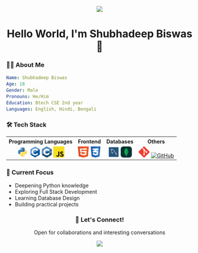 <div align="center">
  <img src="https://media.giphy.com/media/M9gbBd9nbDrOTu1Mqx/giphy.gif" width="100"/>
</div>

<h1 align="center">Hello World, I'm Shubhadeep Biswas 👋</h1>

### 👨‍💻 About Me

```yaml
Name: Shubhadeep Biswas
Age: 18
Gender: Male
Pronouns: He/Him
Education: Btech CSE 2nd year
Languages: English, Hindi, Bengali
```

### 🛠️ Tech Stack 

<div align="center">

<table>
  <tr>
    <th>Programming Languages</th>
    <th>Frontend</th>
    <th>Databases</th>
    <th>Others</th>
  </tr>
  <tr></tr>
  <tr>
    <td align="center">
      <a href="https://www.python.org"><img src="assets/python.svg" alt="Python" height="30"/></a>
      <a href="https://www.cprogramming.com"><img src="assets/c.svg" alt="C" height="30"/></a>
      <a href="https://isocpp.org/"><img src="assets/cpp.svg" alt="C++" height="30"/></a>
      <a href="https://developer.mozilla.org/en-US/docs/Web/JavaScript"><img src="assets/js.svg" alt="JavaScript" height="30"/></a>
    </td>
    <td align="center">
      <a href="https://www.w3.org/html"><img src="assets/html.svg" alt="HTML5" height="30"/></a>
      <a href="https://www.w3schools.com/css"><img src="assets/css.svg" alt="CSS3" height="30"/></a>
    </td>
    <td align="center">
      <a href="https://www.mysql.com"><img src="assets/sql.svg" alt="MySQL" height="30"/></a>
      <a href="https://www.mongodb.com"><img src="assets/mongodb.svg" alt="MongoDB" height="30"/></a>
    </td>
    <td align="center">
      <a href="https://git-scm.com"><img src="assets/git.svg" alt="Git" height="30"/></a>
      <a href="https://github.com">
        <picture>
          <source srcset="assets/github-dark.svg" media="(prefers-color-scheme: dark)">
          <source srcset="assets/github-light.svg" media="(prefers-color-scheme: light)">
          <img src="assets/skills/github-light.svg" alt="GitHub" height="30"/>
        </picture>
      </a>
    </td>
  </tr>
</table>
</div>


### 🎯 Current Focus

- Deepening Python knowledge
- Exploring Full Stack Development
- Learning Database Design
- Building practical projects

<div align="center">
  <h3>🤝 Let's Connect!</h3>
  <p>Open for collaborations and interesting conversations</p>
  <a href="https://linkedin.com/in/sbr69">
    <img src="https://img.shields.io/badge/Connect%20on-LinkedIn-blue?style=for-the-badge&logo=linkedin"/>
